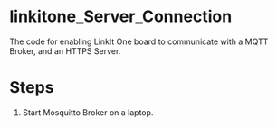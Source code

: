 # linkitone_Server_Connection
The code for enabling LinkIt One board to communicate with a MQTT Broker, and an HTTPS Server.   

# Steps  
1. Start Mosquitto Broker on a laptop.
